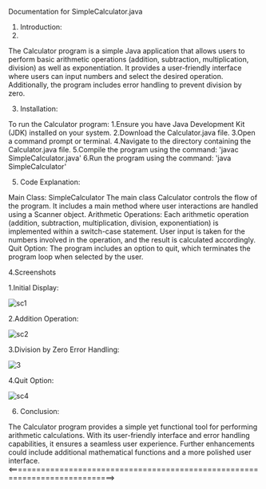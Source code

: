 
Documentation for SimpleCalculator.java

1. Introduction:
2. 
The Calculator program is a simple Java application that allows users to perform basic arithmetic operations (addition, subtraction, multiplication, division) as well as exponentiation.
It provides a user-friendly interface where users can input numbers and select the desired operation. Additionally, the program includes error handling to prevent division by zero.

3. Installation:
   
To run the Calculator program:
1.Ensure you have Java Development Kit (JDK) installed on your system.
2.Download the Calculator.java file.
3.Open a command prompt or terminal.
4.Navigate to the directory containing the Calculator.java file.
5.Compile the program using the command: 'javac SimpleCalculator.java'
6.Run the program using the command: 'java SimpleCalculator'

5. Code Explanation:
   
Main Class: SimpleCalculator
The main class Calculator controls the flow of the program. It includes a main method where user interactions are handled using a Scanner object.
Arithmetic Operations:
Each arithmetic operation (addition, subtraction, multiplication, division, exponentiation) is implemented within a switch-case statement. 
User input is taken for the numbers involved in the operation, and the result is calculated accordingly.
Quit Option:
The program includes an option to quit, which terminates the program loop when selected by the user.

4.Screenshots

1.Initial Display:

![sc1](https://github.com/Mahesh-100/CODTECH_Task1/assets/124244425/fe64268c-bca5-4041-8a8c-490d413b04de)




2.Addition Operation:



![sc2](https://github.com/Mahesh-100/CODTECH_Task1/assets/124244425/2f9ad110-da88-4043-93c4-43260510a494)


3.Division by Zero Error Handling:


![3](https://github.com/Mahesh-100/CODTECH_Task1/assets/124244425/3a9e21d5-3102-49e6-be2b-c59be2c4a27f)


4.Quit Option:


![sc4](https://github.com/Mahesh-100/CODTECH_Task1/assets/124244425/27027a65-169c-46e4-80df-f3ecd4085c96)

6. Conclusion:

The Calculator program provides a simple yet functional tool for performing arithmetic calculations.
With its user-friendly interface and error handling capabilities, it ensures a seamless user experience. Further enhancements could include additional mathematical functions and a more polished user interface.
<=============================================================================>


